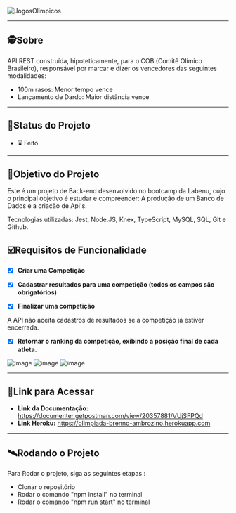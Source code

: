 ![JogosOlimpicos](https://user-images.githubusercontent.com/99096015/184657885-750217c4-e787-4914-a702-d0cd8f06f5ed.png)

---

##  🕵Sobre

API REST construída, hipoteticamente, para o COB (Comitê Olímico Brasileiro), responsável por marcar e dizer os vencedores das seguintes modalidades:
* 100m rasos: Menor tempo vence
* Lançamento de Dardo: Maior distância vence

---
##  🧭Status do Projeto

 - ⌛ Feito

---

##  🎯Objetivo do Projeto

Este é um projeto de Back-end desenvolvido no bootcamp da Labenu, cujo o principal objetivo é estudar e compreender: A produção de um Banco de Dados e a criação de Api's.

Tecnologias utilizadas: Jest, Node.JS, Knex, TypeScript, MySQL, SQL, Git e Github.


## ☑️Requisitos de Funcionalidade

- [x] **Criar uma Competição**

- [x] **Cadastrar resultados para uma competição (todos os campos são obrigatórios)**

- [x] **Finalizar uma competição**

A API não aceita cadastros de resultados se a competição já estiver encerrada.

- [x] **Retornar o ranking da competição, exibindo a posição final de cada atleta.**

![image](https://user-images.githubusercontent.com/99096015/184659627-268902c0-7f1b-45a7-99b2-e862a589e11a.png) ![image](https://user-images.githubusercontent.com/99096015/184659798-caeac736-3ad2-4b30-91a0-80fd479a0636.png) ![image](https://user-images.githubusercontent.com/99096015/184659920-2cc399e9-08fb-4c8f-a4be-8bd8b1abced2.png)

---

## 🔗Link para Acessar

- **Link da Documentação:** https://documenter.getpostman.com/view/20357881/VUjSFPQd
- **Link Heroku:** https://olimpiada-brenno-ambrozino.herokuapp.com

---


## 🛰Rodando o Projeto

Para Rodar o projeto, siga as seguintes etapas :

- Clonar o repositório
- Rodar o comando "npm install" no terminal
- Rodar o comando "npm run start" no terminal


